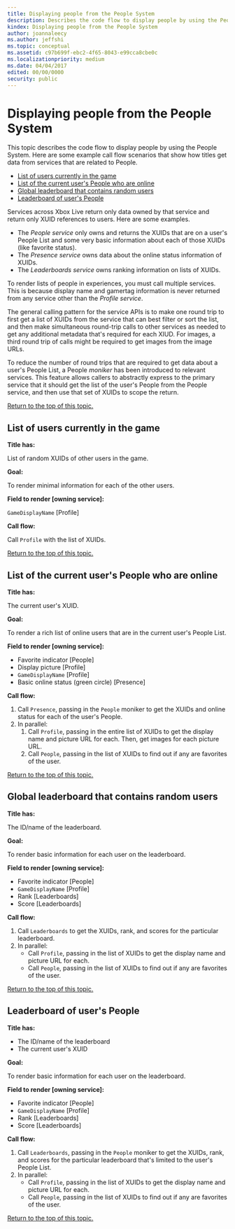 ```yaml
---
title: Displaying people from the People System
description: Describes the code flow to display people by using the People System.
kindex: Displaying people from the People System
author: joannaleecy
ms.author: jeffshi
ms.topic: conceptual
ms.assetid: c97b699f-ebc2-4f65-8043-e99cca8cbe0c
ms.localizationpriority: medium
ms.date: 04/04/2017
edited: 00/00/0000
security: public
---
```


<a id="top"></a>

# Displaying people from the People System

This topic describes the code flow to display people by using the People System. Here are some example call flow scenarios that show how titles get data from services that are related to People.

* [List of users currently in the game](#loucig)
* [List of the current user's People who are online](#lotcupwao)
* [Global leaderboard that contains random users](#glcru)
* [Leaderboard of user's People](#loup)

Services across Xbox Live return only data owned by that service and return only XUID references to users.
Here are some examples.

* The *People service* only owns and returns the XUIDs that are on a user's People List and some very basic information about each of those XUIDs (like favorite status).
* The *Presence service* owns data about the online status information of XUIDs.
* The *Leaderboards service* owns ranking information on lists of XUIDs.

To render lists of people in experiences, you must call multiple services. This is because display name and gamertag information is never returned from any service other than the *Profile service*.

The general calling pattern for the service APIs is to make one round trip to first get a list of XUIDs from the service that can best filter or sort the list, and then make simultaneous round-trip calls to other services as needed to get any additional metadata that's required for each XIUD.
For images, a third round trip of calls might be required to get images from the image URLs.

To reduce the number of round trips that are required to get data about a user's People List, a People *moniker* has been introduced to relevant services.
This feature allows callers to abstractly express to the primary service that it should get the list of the user's People from the People service, and then use that set of XUIDs to scope the return.

 [Return to the top of this topic.](#top)

<a id="loucig"></a>

## List of users currently in the game

**Title has:**

List of random XUIDs of other users in the game.

**Goal:**

To render minimal information for each of the other users.

**Field to render [owning service]:**

`GameDisplayName` \[Profile\]

**Call flow:**

Call `Profile` with the list of XUIDs.

 [Return to the top of this topic.](#top)

<a id="lotcupwao"></a>

## List of the current user's People who are online

**Title has:**

The current user's XUID.

**Goal:**

To render a rich list of online users that are in the current user's People List.

**Field to render [owning service]:**

* Favorite indicator [People]
* Display picture [Profile]
* `GameDisplayName` [Profile]
* Basic online status (green circle) [Presence]

**Call flow:**

1. Call `Presence`, passing in the `People` moniker to get the XUIDs and online status for each of the user's People.
1. In parallel:
    1. Call `Profile`, passing in the entire list of XUIDs to get the display name and picture URL for each. Then, get images for each picture URL.
    1. Call `People`, passing in the list of XUIDs to find out if any are favorites of the user.

 [Return to the top of this topic.](#top)

<a id="glcru"></a>

## Global leaderboard that contains random users

**Title has:**

The ID/name of the leaderboard.

**Goal:**

To render basic information for each user on the leaderboard.

**Field to render [owning service]:**

* Favorite indicator [People]
* `GameDisplayName` [Profile]
* Rank [Leaderboards]
* Score [Leaderboards]

**Call flow:**

1. Call `Leaderboards` to get the XUIDs, rank, and scores for the particular leaderboard.
1. In parallel:
    * Call `Profile`, passing in the list of XUIDs to get the display name and picture URL for each.
    * Call `People`, passing in the list of XUIDs to find out if any are favorites of the user.

 [Return to the top of this topic.](#top)

<a id="loup"></a>

## Leaderboard of user's People

**Title has:**

* The ID/name of the leaderboard
* The current user's XUID

**Goal:**

To render basic information for each user on the leaderboard.

**Field to render [owning service]:**

* Favorite indicator [People]
* `GameDisplayName` [Profile]
* Rank [Leaderboards]
* Score [Leaderboards]

**Call flow:**

1. Call `Leaderboards`, passing in the `People` moniker to get the XUIDs, rank, and scores for the particular leaderboard that's limited to the user's People List.
1. In parallel:
    * Call `Profile`, passing in the list of XUIDs to get the display name and picture URL for each.
    * Call `People`, passing in the list of XUIDs to find out if any are favorites of the user.

 [Return to the top of this topic.](#top)
